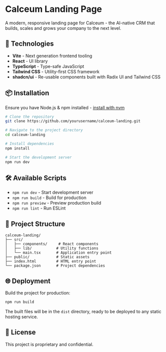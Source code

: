 # Calceum Landing Page

A modern, responsive landing page for Calceum - the AI-native CRM that builds, scales and grows your company to the next level.

## 🚀 Technologies

- **Vite** - Next generation frontend tooling
- **React** - UI library
- **TypeScript** - Type-safe JavaScript
- **Tailwind CSS** - Utility-first CSS framework
- **shadcn/ui** - Re-usable components built with Radix UI and Tailwind CSS

## 📦 Installation

Ensure you have Node.js & npm installed - [install with nvm](https://github.com/nvm-sh/nvm#installing-and-updating)

```bash
# Clone the repository
git clone https://github.com/yourusername/calceum-landing.git

# Navigate to the project directory
cd calceum-landing

# Install dependencies
npm install

# Start the development server
npm run dev
```

## 🛠️ Available Scripts

- `npm run dev` - Start development server
- `npm run build` - Build for production
- `npm run preview` - Preview production build
- `npm run lint` - Run ESLint

## 📁 Project Structure

```
calceum-landing/
├── src/
│   ├── components/     # React components
│   ├── lib/           # Utility functions
│   └── main.tsx       # Application entry point
├── public/            # Static assets
├── index.html         # HTML entry point
└── package.json       # Project dependencies
```

## 🌐 Deployment

Build the project for production:

```bash
npm run build
```

The built files will be in the `dist` directory, ready to be deployed to any static hosting service.

## 📄 License

This project is proprietary and confidential.